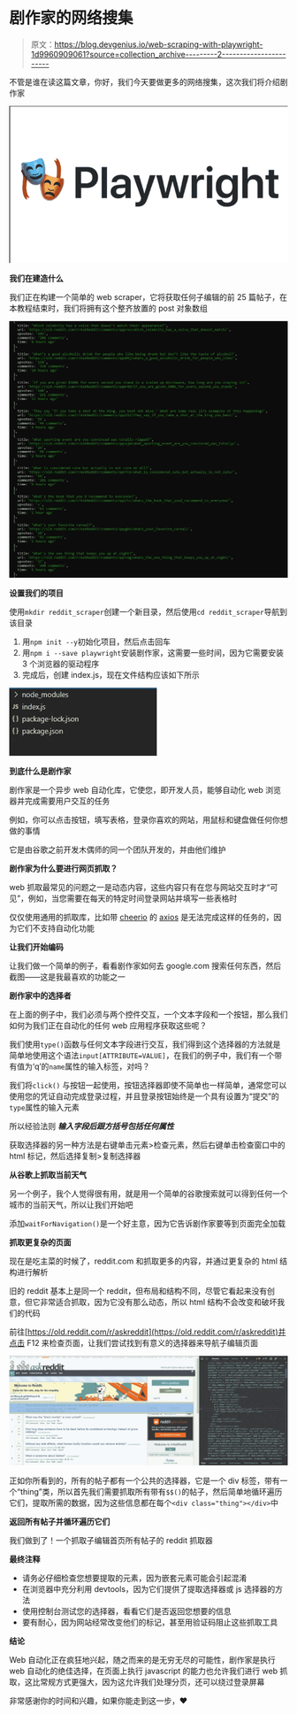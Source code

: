 # 剧作家的网络搜集

> 原文：<https://blog.devgenius.io/web-scraping-with-playwright-1d9960909061?source=collection_archive---------2----------------------->

不管是谁在读这篇文章，你好，我们今天要做更多的网络搜集，这次我们将介绍剧作家

![](img/366b2796b87cefd541e4268577b18548.png)

**我们在建造什么**

我们正在构建一个简单的 web scraper，它将获取任何子编辑的前 25 篇帖子，在本教程结束时，我们将拥有这个整齐放置的 post 对象数组

![](img/1e0f5115537497740b3bd7e2d7fe6d95.png)

**设置我们的项目**

使用`mkdir reddit_scraper`创建一个新目录，然后使用`cd reddit_scraper`导航到该目录

1.  用`npm init --y`初始化项目，然后点击回车
2.  用`npm i --save playwright`安装剧作家，这需要一些时间，因为它需要安装 3 个浏览器的驱动程序
3.  完成后，创建 index.js，现在文件结构应该如下所示

![](img/3c55457f9a308c2f8271b02b8e67669d.png)

**到底什么是剧作家**

剧作家是一个异步 web 自动化库，它使您，即开发人员，能够自动化 web 浏览器并完成需要用户交互的任务

例如，你可以点击按钮，填写表格，登录你喜欢的网站，用鼠标和键盘做任何你想做的事情

它是由谷歌之前开发木偶师的同一个团队开发的，并由他们维护

**剧作家为什么要进行网页抓取？**

web 抓取最常见的问题之一是动态内容，这些内容只有在您与网站交互时才“可见”，例如，当您需要在每天的特定时间登录网站并填写一些表格时

仅仅使用通用的抓取库，比如带 [cheerio](https://cheerio.js.org/) 的 [axios](https://github.com/axios/axios) 是无法完成这样的任务的，因为它们不支持自动化功能

**让我们开始编码**

让我们做一个简单的例子，看看剧作家如何去 google.com 搜索任何东西，然后截图——这是我最喜欢的功能之一

**剧作家中的选择者**

在上面的例子中，我们必须与两个控件交互，一个文本字段和一个按钮，那么我们如何为我们正在自动化的任何 web 应用程序获取这些呢？

我们使用`type()`函数与任何文本字段进行交互，我们得到这个选择器的方法就是简单地使用这个语法`input[ATTRIBUTE=VALUE]`，在我们的例子中，我们有一个带有值为‘q’的`name`属性的输入标签，对吗？

我们将`click()` 与按钮一起使用，按钮选择器即使不简单也一样简单，通常您可以使用您的凭证自动完成登录过程，并且登录按钮始终是一个具有设置为“提交”的`type`属性的输入元素

所以经验法则 ***输入字段后跟方括号包括任何属性***

获取选择器的另一种方法是右键单击元素>检查元素，然后右键单击检查窗口中的 html 标记，然后选择复制>复制选择器

**从谷歌上抓取当前天气**

另一个例子，我个人觉得很有用，就是用一个简单的谷歌搜索就可以得到任何一个城市的当前天气，所以让我们开始吧

添加`waitForNavigation()`是一个好主意，因为它告诉剧作家要等到页面完全加载

**抓取更复杂的页面**

现在是吃主菜的时候了，reddit.com 和抓取更多的内容，并通过更复杂的 html 结构进行解析

旧的 reddit 基本上是同一个 reddit，但布局和结构不同，尽管它看起来没有创意，但它非常适合抓取，因为它没有那么动态，所以 html 结构不会改变和破坏我们的代码

前往[https://old.reddit.com/r/askreddit](https://old.reddit.com/r/askreddit)并点击 F12 来检查页面，让我们尝试找到有意义的选择器来导航子编辑页面

![](img/d8844b604a43cafc18a123bb2d667af8.png)

正如你所看到的，所有的帖子都有一个公共的选择器，它是一个 div 标签，带有一个“thing”类，所以首先我们需要抓取所有带有`$$()`的帖子，然后简单地循环遍历它们，提取所需的数据，因为这些信息都在每个`<div class="thing"></div>`中

**返回所有帖子并循环遍历它们**

我们做到了！一个抓取子编辑首页所有帖子的 reddit 抓取器

**最终注释**

*   请务必仔细检查您想要提取的元素，因为嵌套元素可能会引起混淆
*   在浏览器中充分利用 devtools，因为它们提供了提取选择器或 js 选择器的方法
*   使用控制台测试您的选择器，看看它们是否返回您想要的信息
*   要有耐心，因为网站经常改变他们的标记，甚至用验证码阻止这些抓取工具

**结论**

Web 自动化正在疯狂地兴起，随之而来的是无穷无尽的可能性，剧作家是执行 web 自动化的绝佳选择，在页面上执行 javascript 的能力也允许我们进行 web 抓取，这比常规方式更强大，因为这允许我们处理分页，还可以绕过登录屏幕

非常感谢你的时间和兴趣，如果你能走到这一步，♥